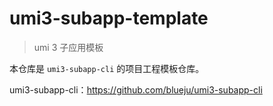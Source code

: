 # umi3-subapp-template

> umi 3 子应用模板

本仓库是 `umi3-subapp-cli` 的项目工程模板仓库。

umi3-subapp-cli：https://github.com/blueju/umi3-subapp-cli
